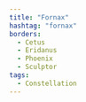 ```yaml
---
title: "Fornax"
hashtag: "fornax"
borders:
  - Cetus
  - Eridanus
  - Phoenix
  - Sculptor
tags:
  - Constellation
---
```

